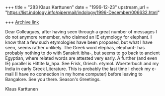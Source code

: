 +++
title = "283 Klaus Karttunen"
date = "1996-12-23"
upstream_url = "https://list.indology.info/pipermail/indology/1996-December/006632.html"

+++
[Archive link](https://list.indology.info/pipermail/indology/1996-December/006632.html)

Dear Colleagues,
after having seen through a great number of messages I do not anymore 
remember, who claimed an IE etymology for elephant. I know that a few 
such etymologies have been proposed, but what I have seen, seems rather 
unlikely. The Greek word elephas, elephant- has probably nothing to do 
with Sanskrit ibha-, but seems to go back to ancient Egyptian, where 
related words are attested very early. A further (and even IE) parallel 
is Hittite la_hpa. See Frisk, Griech. etymol. Woerterbuch and my India 
in early Greek Literature.
This is probably the last time I check my e-mail (I have no connection 
in my home computer) before leaving to Bangalore. See you there.
Season's Greetings.

Klaus Karttunen





